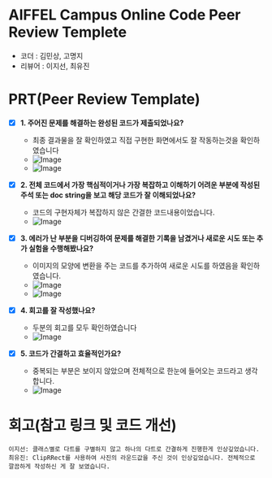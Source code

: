 # AIFFEL Campus Online Code Peer Review Templete
- 코더 : 김민상, 고명지 
- 리뷰어 : 이지선, 최유진


# PRT(Peer Review Template)
- [x]  **1. 주어진 문제를 해결하는 완성된 코드가 제출되었나요?**
    - 최종 결과물을 잘 확인하였고 직접 구현한 화면에서도 잘 작동하는것을 확인하였습니다
    - ![Image](https://github.com/user-attachments/assets/4f1bfa60-b891-4a79-84a4-8c367702de5e)
    - ![Image](https://github.com/user-attachments/assets/3616d05c-0080-474a-a24a-acd34cd88a7e)
    
    
- [x]  **2. 전체 코드에서 가장 핵심적이거나 가장 복잡하고 이해하기 어려운 부분에 작성된 
주석 또는 doc string을 보고 해당 코드가 잘 이해되었나요?**
    - 코드의 구현자체가 복잡하지 않은 간결한 코드내용이었습니다.
    - ![Image](https://github.com/user-attachments/assets/2eae2bc1-d5ce-4245-a96d-8a73d7765b50)
         
- [x]  **3. 에러가 난 부분을 디버깅하여 문제를 해결한 기록을 남겼거나
새로운 시도 또는 추가 실험을 수행해봤나요?**
    -  이미지의 모양에 변환을 주는 코드를 추가하여 새로운 시도를 하였음을 확인하였습니다.
    - ![Image](https://github.com/user-attachments/assets/9ef52035-5fa1-4469-a423-abf7b2c5454b)
    - ![Image](https://github.com/user-attachments/assets/964e01e7-9df3-4122-af95-9f7eb738ba3b)
        
- [x]  **4. 회고를 잘 작성했나요?**
    - 두분의 회고를 모두 확인하였습니다
    - ![Image](https://github.com/user-attachments/assets/d34b118a-037e-48da-b432-3ac7db8a9388)
        
- [x]  **5. 코드가 간결하고 효율적인가요?**
    - 중복되는 부분은 보이지 않았으며 전체적으로 한눈에 들어오는 코드라고 생각합니다.
    - ![Image](https://github.com/user-attachments/assets/0d972b52-1cda-4a7d-b008-28cbfc22b97a)


# 회고(참고 링크 및 코드 개선)
```
이지선: 클래스별로 다트를 구별하지 않고 하나의 다트로 간결하게 진행한게 인상깊었습니다.
최유진: ClipRRect를 사용하여 사진의 라운드값을 주신 것이 인상깊었습니다. 전체적으로 깔끔하게 작성하신 게 잘 보였습니다. 

